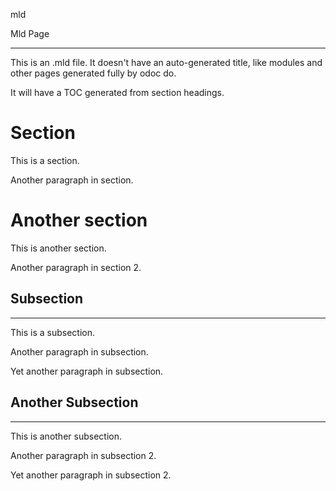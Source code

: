 mld

 Mld Page

---

This is an .mld file. It doesn't have an auto-generated title, like modules and other pages generated fully by odoc do.

It will have a TOC generated from section headings.

# Section

This is a section.

Another paragraph in section.

# Another section

This is another section.

Another paragraph in section 2.

## Subsection

---

This is a subsection.

Another paragraph in subsection.

Yet another paragraph in subsection.

## Another Subsection

---

This is another subsection.

Another paragraph in subsection 2.

Yet another paragraph in subsection 2.
